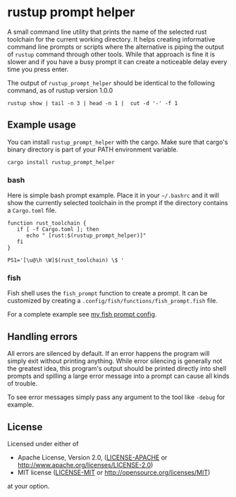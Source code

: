 # rustup prompt helper

A small command line utility that prints the name of the selected rust toolchain
for the current working directory. It helps creating informative command line
prompts or scripts  where the alternative is piping the output of `rustup`
command through other tools. While that approach is fine it is slower and if you
have a busy prompt it can create a noticeable delay every time you press enter.

The output of `rustup_prompt_helper` should be identical to the following
command, as of rustup version 1.0.0

```
rustup show | tail -n 3 | head -n 1 |  cut -d '-' -f 1
```

## Example usage

You can install `rustup_prompt_helper` with the cargo. Make sure that
cargo's binary directory is part of your PATH environment variable.

```
cargo install rustup_prompt_helper
```

### bash

Here is simple bash prompt example. Place it in your `~/.bashrc` and it will
show the currently selected toolchain in the prompt if the directory contains
a `Cargo.toml` file.

```
function rust_toolchain {
   if [ -f Cargo.toml ]; then
      echo " [rust:$(rustup_prompt_helper)]"
   fi
}

PS1='[\u@\h \W]$(rust_toolchain) \$ '
```

### fish

Fish shell uses the `fish_prompt` function to create a prompt. It can be
customized by creating a `.config/fish/functions/fish_prompt.fish` file.

For a complete example see
[my fish prompt config](https://github.com/ijanos/dotfiles/blob/master/fish/.config/fish/functions/fish_prompt.fish).

## Handling errors

All errors are silenced by default. If an error happens the program will simply
exit without printing anything. While error silencing is generally not the
greatest idea, this program's output should be printed directly into shell
prompts and spilling a large error message into a prompt can cause all kinds of
trouble.

To see error messages simply pass any argument to the tool like `-debug` for
example.

## License

Licensed under either of

* Apache License, Version 2.0, ([LICENSE-APACHE](LICENSE-APACHE) or http://www.apache.org/licenses/LICENSE-2.0)
* MIT license ([LICENSE-MIT](LICENSE-MIT) or http://opensource.org/licenses/MIT)

at your option.
